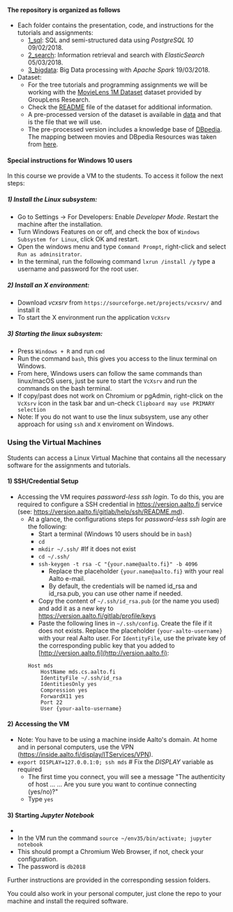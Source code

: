 #### The repository is organized as follows
- Each folder contains the presentation, code, and instructions for the tutorials and assignments:
    - [1_sql](./1_sql): SQL and semi-structured data using *PostgreSQL 10* 09/02/2018.
    - [2_search](./2_search): Information retrieval and search with *ElasticSearch* 05/03/2018.
    - [3_bigdata](./3_bigdata): Big Data processing with *Apache Spark* 19/03/2018.
- Dataset:
    - For the tree tutorials and programming assignments we will be working with the [MovieLens 1M Dataset](http://grouplens.org/datasets/movielens/1m/) dataset provided by GroupLens Research.
    - Check the [README](http://files.grouplens.org/datasets/movielens/ml-1m-README.txt) file of the dataset for additional information.
    - A pre-processed version of the dataset is available in [data](./data) and that is the file that we will use.
    - The pre-processed version includes a knowledge base of [DBpedia](https://dbpedia.org). The mapping between movies and DBpedia Resources was taken from [here](https://github.com/sisinflab/LODrecsys-datasets/tree/master/Movielens1M).

#### Special instructions for **Windows 10** users
In this course we provide a VM to the students. To access it follow the next steps: 
##### 1) Install the Linux subsystem:
- Go to Settings -> For Developers: Enable *Developer Mode*. Restart the machine after the installation.
- Turn Windows Features on or off, and check the box of `Windows Subsystem for Linux`, click OK and restart.
- Open the windows menu and type `Command Prompt`, right-click and select `Run as adminsitrator`.
- In the terminal, run the following command `lxrun /install /y` type a username and password for the root user.
##### 2) Install an X environment:
- Download *vcxsrv* from `https://sourceforge.net/projects/vcxsrv/` and install it
- To start the X environment run the application `VcXsrv`
##### 3) Starting the linux subsystem:
- Press `Windows + R` and run `cmd`
- Run the command `bash`, this gives you access to the linux terminal on Windows.        
- From here, Windows users can follow the same commands than linux/macOS users, 
just be sure to start the `VcXsrv` and run the commands on the bash terminal.
- If copy/past does not work on Chromium or pgAdmin, right-click on the `VcXsrv` icon in the task bar and un-check `Clipboard may use PRIMARY selection`
- Note: If you do not want to use the linux subsystem, use any other approach for using `ssh` and `X` enviroment on Windows.

### Using the Virtual Machines </h4>
Students can access a Linux Virtual Machine that contains all the necessary software for the assignments and tutorials.
#### 1) SSH/Credential Setup 
- Accessing the VM requires *password-less ssh login*. To do this, you are required to configure a SSH credential in https://version.aalto.fi service (see: https://version.aalto.fi/gitlab/help/ssh/README.md).
    - At a glance, the configurations steps for *password-less ssh login* are the following:
        - Start a terminal (Windows 10 users should be in `bash`)
        - `cd`
        - `mkdir ~/.ssh/` #If it does not exist
        - `cd ~/.ssh/`
        - `ssh-keygen -t rsa -C "{your.name@aalto.fi}" -b 4096` 
            - Replace the placeholder `{your.name@aalto.fi}` with your real Aalto e-mail.
            - By default, the credentials will be named id_rsa and id_rsa.pub, you can use other name if needed.
        - Copy the content of `~/.ssh/id_rsa.pub` (or the name you used) and add it as a new key to https://version.aalto.fi/gitlab/profile/keys
        - Paste the following lines in `~/.ssh/config`. Create the file if it does not exists. 
        Replace the placeholder `{your-aalto-username}` with your real Aalto user.
	For `IdentityFile`, use the private key of the corresponding public key that you added to [http://version.aalto.fi](http://version.aalto.fi):
        ``` 
        Host mds
            HostName mds.cs.aalto.fi
            IdentityFile ~/.ssh/id_rsa
            IdentitiesOnly yes
            Compression yes
            ForwardX11 yes
            Port 22
            User {your-aalto-username}
        ```

#### 2) Accessing the VM 
- Note: You have to be using a machine inside Aalto's domain. At home and in personal computers, use the VPN (https://inside.aalto.fi/display/ITServices/VPN).
- `export DISPLAY=127.0.0.1:0; ssh mds` # Fix the *DISPLAY* variable as required
    - The first time you connect, you will see a message "The authenticity of host ... ... Are you sure you want to continue connecting (yes/no)?"
    - Type `yes`

#### 3) Starting *Jupyter Notebook*
- 
- In the VM run the command `source ~/env35/bin/activate; jupyter notebook`
- This should prompt a Chromium Web Browser, if not, check your configuration. 
- The password is `db2018`

Further instructions are provided in the corresponding session folders.

You could also work in your personal computer, just clone the repo to your machine and install the required software.